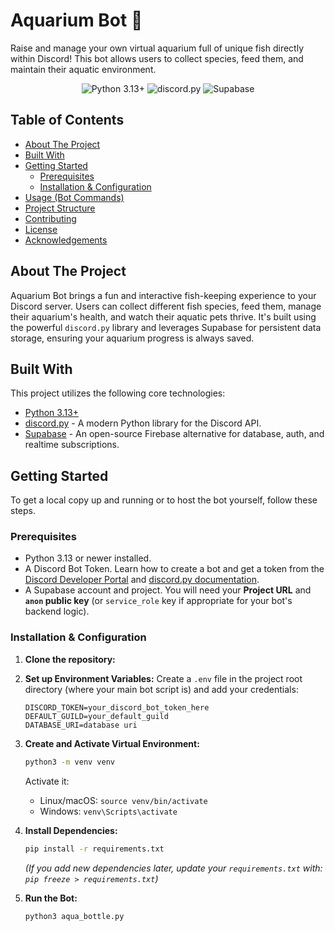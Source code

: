# Aquarium Bot 🐠

Raise and manage your own virtual aquarium full of unique fish directly within Discord! This bot allows users to collect species, feed them, and maintain their aquatic environment.

<p align="center">
  <img src="https://img.shields.io/badge/python-3.13+-blue.svg" alt="Python 3.13+">
  <img src="https://img.shields.io/badge/discord.py-vX.Y.Z-7289DA.svg" alt="discord.py">
  <img src="https://img.shields.io/badge/Supabase-GREEN.svg" alt="Supabase">
</p>

## Table of Contents

- [About The Project](#about-the-project)
- [Built With](#built-with)
- [Getting Started](#getting-started)
  - [Prerequisites](#prerequisites)
  - [Installation & Configuration](#installation--configuration)
- [Usage (Bot Commands)](#usage-bot-commands)
- [Project Structure](#project-structure)
- [Contributing](#contributing)
- [License](#license)
- [Acknowledgements](#acknowledgements)

## About The Project

Aquarium Bot brings a fun and interactive fish-keeping experience to your Discord server. Users can collect different fish species, feed them, manage their aquarium's health, and watch their aquatic pets thrive. It's built using the powerful `discord.py` library and leverages Supabase for persistent data storage, ensuring your aquarium progress is always saved.

## Built With

This project utilizes the following core technologies:

- [Python 3.13+](https://www.python.org/)
- [discord.py](https://discordpy.readthedocs.io/en/latest/) - A modern Python library for the Discord API.
- [Supabase](https://supabase.io/) - An open-source Firebase alternative for database, auth, and realtime subscriptions.

## Getting Started

To get a local copy up and running or to host the bot yourself, follow these steps.

### Prerequisites

- Python 3.13 or newer installed.
- A Discord Bot Token. Learn how to create a bot and get a token from the [Discord Developer Portal](https://discord.com/developers/applications) and [discord.py documentation](https://discordpy.readthedocs.io/en/latest/discord.html).
- A Supabase account and project. You will need your **Project URL** and **`anon` public key** (or `service_role` key if appropriate for your bot's backend logic).

### Installation & Configuration

1.  **Clone the repository:**

2.  **Set up Environment Variables:**
    Create a `.env` file in the project root directory (where your main bot script is) and add your credentials:

    ```env
    DISCORD_TOKEN=your_discord_bot_token_here
    DEFAULT_GUILD=your_default_guild
    DATABASE_URI=database uri
    ```

3.  **Create and Activate Virtual Environment:**

    ```bash
    python3 -m venv venv
    ```

    Activate it:

    - Linux/macOS: `source venv/bin/activate`
    - Windows: `venv\Scripts\activate`

4.  **Install Dependencies:**

    ```bash
    pip install -r requirements.txt
    ```

    _(If you add new dependencies later, update your `requirements.txt` with: `pip freeze > requirements.txt`)_

5.  **Run the Bot:**
    ```bash
    python3 aqua_bottle.py
    ```
<!-- TODO: ADD LATER

## Usage (Bot Commands)

Interact with your aquarium using the following commands. (Default prefix might be `!`, `?`, or as configured).

- **`[prefix]start`** - Creates your very own aquarium if you don't have one.
- **`[prefix]collect`** - Try your luck at collecting a new fish!
- **`[prefix]feed [fish_id/all]`** - Feeds a specific fish or all your fish.
- **`[prefix]view`** - Displays your current aquarium and its inhabitants.
- **`[prefix]shop`** - Shows available items or fish to purchase.
- **`[prefix]help`** - Displays a list of available commands and how to use them.

_[Please replace the above commands, descriptions, and [prefix] with your bot's actual commands and functionality. Be specific!]_ -->
